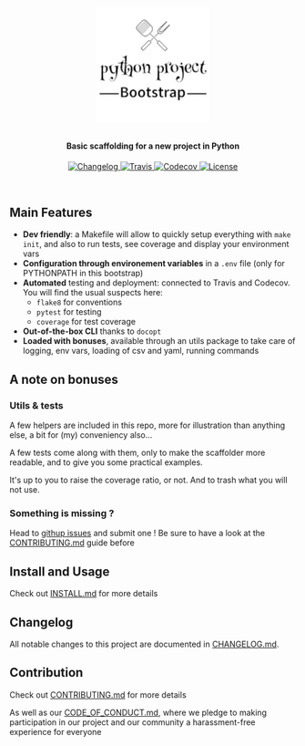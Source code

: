 <!-- markdownlint-disable -->
<h1 align="center" style="margin:1em">
  <img src="./docs/static/logo.png"
       alt="PyBootstrap"
       width="200">
</h1>

<h4 align="center">
  Basic scaffolding for a new project in Python
</h4>

<p align="center">
  <a href="https://github.com/ebreton/pybootstrap/blob/master/docs/CHANGELOG.md">
    <img src="https://img.shields.io/github/release/ebreton/pybootstrap.svg"
         alt="Changelog">
  </a>
  <a href="https://travis-ci.org/ebreton/pybootstrap">
    <img src="https://travis-ci.org/ebreton/pybootstrap.svg?branch=master"
         alt="Travis">
  </a>
  <a href="https://codecov.io/gh/ebreton/pybootstrap">
    <img src="https://codecov.io/gh/ebreton/pybootstrap/branch/master/graph/badge.svg"
         alt="Codecov" />
  </a>
  <a href="https://github.com/ebreton/pybootstrap/blob/master/LICENSE">
    <img src="https://img.shields.io/badge/license-MIT-blue.svg"
         alt="License" />
  </a>
</p>
<br>

## Main Features

- **Dev friendly**: a Makefile will allow to quickly setup everything with `make init`, and also to run tests, see coverage and display your environment vars
- **Configuration through environement variables** in a `.env` file (only for PYTHONPATH in this bootstrap)
- **Automated** testing and deployment: connected to Travis and Codecov. You will find the usual suspects here:
    - `flake8` for conventions
    - `pytest` for testing
    - `coverage` for test coverage
- **Out-of-the-box CLI** thanks to `docopt`
- **Loaded with bonuses**, available through an utils package to take care of logging, env vars, loading of csv and yaml, running commands

## A note on bonuses 

### Utils & tests

A few helpers are included in this repo, more for illustration than anything else, a bit for (my) conveniency also...

A few tests come along with them, only to make the scaffolder more readable, and to give you some practical examples.

It's up to you to raise the coverage ratio, or not. And to trash what you will not use.

### Something is missing ?

Head to [githup issues](https://github.com/ebreton/flaskbootstrap/issues) and submit one ! Be sure to have a look at the [CONTRIBUTING.md](./docs/CONTRIBUTING.md) guide before

## Install and Usage

Check out [INSTALL.md](./docs/INSTALL.md) for more details

## Changelog

All notable changes to this project are documented in [CHANGELOG.md](./docs/CHANGELOG.md).

## Contribution

Check out [CONTRIBUTING.md](./docs/CONTRIBUTING.md) for more details

As well as our [CODE_OF_CONDUCT.md](./docs/CODE_OF_CONDUCT.md), where we pledge to making participation in our project and our community a harassment-free experience for everyone
